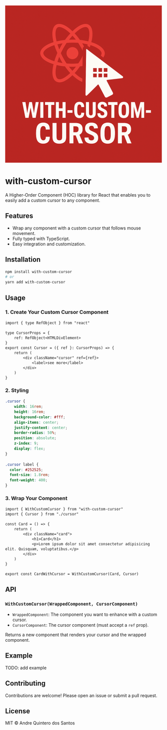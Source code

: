 ![with-custom-cursor logo](with-custom-cursor.png)

# with-custom-cursor

A Higher-Order Component (HOC) library for React that enables you to easily add a custom cursor to any component.

## Features
- Wrap any component with a custom cursor that follows mouse movement.
- Fully typed with TypeScript.
- Easy integration and customization.

## Installation

```bash
npm install with-custom-cursor
# or
yarn add with-custom-cursor
```

## Usage

### 1. Create Your Custom Cursor Component

```tsx
import { type RefObject } from "react"

type CursorProps = {
    ref: RefObject<HTMLDivElement>
}
export const Cursor = ({ ref }: CursorProps) => {
    return (
        <div className="cursor" ref={ref}>
            <label>see more</label>
        </div>
    )
}
```
### 2. Styling

```css
.cursor {
    width: 16rem;
    height: 16rem;
    background-color: #fff;
    align-items: center;
    justify-content: center;
    border-radius: 50%;
    position: absolute;
    z-index: 9;
    display: flex;
}

.cursor label {
  color: #252525;    
  font-size: 1.8rem;
  font-weight: 400;
}

```

### 3. Wrap Your Component

```tsx
import { WithCustomCursor } from "with-custom-cursor"
import { Cursor } from "./cursor"

const Card = () => {
    return (
        <div className="card">
            <h1>Card</h1>
            <p>Lorem ipsum dolor sit amet consectetur adipisicing elit. Quisquam, voluptatibus.</p>
        </div>
    )
}

export const CardWithCursor = WithCustomCursor(Card, Cursor)
```

## API

### `WithCustomCursor(WrappedComponent, CursorComponent)`
- `WrappedComponent`: The component you want to enhance with a custom cursor.
- `CursorComponent`: The cursor component (must accept a `ref` prop).

Returns a new component that renders your cursor and the wrapped component.

## Example

TODO: add example

## Contributing
Contributions are welcome! Please open an issue or submit a pull request.

## License

MIT © Andre Quintero dos Santos
